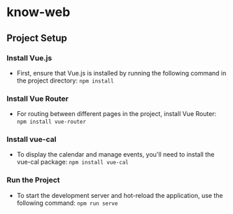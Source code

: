 # know-web

## Project Setup

### Install Vue.js
- First, ensure that Vue.js is installed by running the following command in the project directory:
        ```npm install```

### Install Vue Router
- For routing between different pages in the project, install Vue Router:
        ```npm install vue-router```

### Install vue-cal
- To display the calendar and manage events, you'll need to install the vue-cal package:
        ```npm install vue-cal```

### Run the Project
- To start the development server and hot-reload the application, use the following command:
        ```npm run serve```
